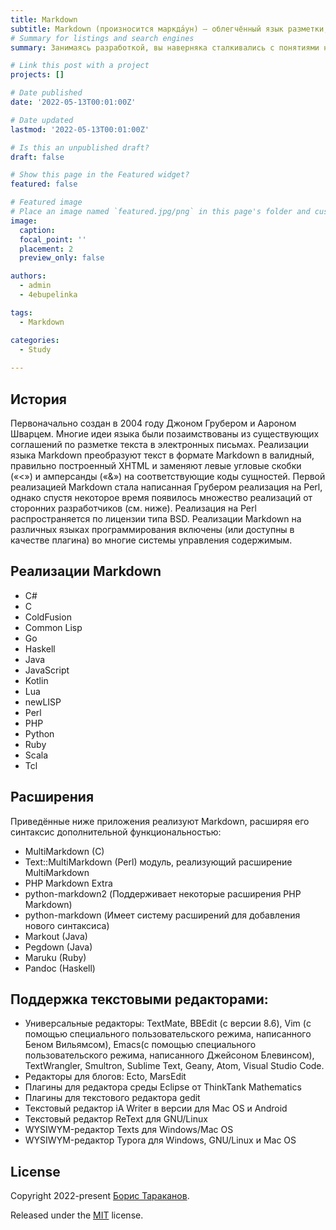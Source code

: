 ```yaml
---
title: Markdown
subtitle: Markdown (произносится маркда́ун) — облегчённый язык разметки, созданный с целью обозначения форматирования в простом тексте, с максимальным сохранением его читаемости человеком, и пригодный для машинного преобразования в языки для продвинутых публикаций (HTML, Rich Text и других). 
# Summary for listings and search engines
summary: Занимаясь разработкой, вы наверняка сталкивались с понятиями непрерывной интеграции, доставки и развертывания (или CI/CD). Это технологии, позволяющие ускорить процесс выпуска ПО за счет более коротких циклов обратной связи и автоматизации рутинных задач. Они играют ключевую роль в реализации принципа Agile о важности частого выпуска работающего ПО.

# Link this post with a project
projects: []

# Date published
date: '2022-05-13T00:01:00Z'

# Date updated
lastmod: '2022-05-13T00:01:00Z'

# Is this an unpublished draft?
draft: false

# Show this page in the Featured widget?
featured: false

# Featured image
# Place an image named `featured.jpg/png` in this page's folder and customize its options here.
image:
  caption: 
  focal_point: ''
  placement: 2
  preview_only: false

authors:
  - admin
  - 4ebupelinka

tags:
  - Markdown

categories:
  - Study
  
---
```


## История
Первоначально создан в 2004 году Джоном Грубером и Аароном Шварцем. Многие идеи языка были позаимствованы из существующих соглашений по разметке текста в электронных письмах. Реализации языка Markdown преобразуют текст в формате Markdown в валидный, правильно построенный XHTML и заменяют левые угловые скобки («<») и амперсанды («&») на соответствующие коды сущностей. Первой реализацией Markdown стала написанная Грубером реализация на Perl, однако спустя некоторое время появилось множество реализаций от сторонних разработчиков (см. ниже). Реализация на Perl распространяется по лицензии типа BSD. Реализации Markdown на различных языках программирования включены (или доступны в качестве плагина) во многие системы управления содержимым. 


## Реализации Markdown

- C#
- C
- ColdFusion
- Common Lisp
- Go
- Haskell
- Java
- JavaScript
- Kotlin
- Lua
- newLISP
- Perl
- PHP
- Python
- Ruby
- Scala
- Tcl



## Расширения

Приведённые ниже приложения реализуют Markdown, расширяя его синтаксис дополнительной функциональностью: 

- MultiMarkdown (C)
- Text::MultiMarkdown (Perl) модуль, реализующий расширение MultiMarkdown
- PHP Markdown Extra
- python-markdown2 (Поддерживает некоторые расширения PHP Markdown)
- python-markdown (Имеет систему расширений для добавления нового синтаксиса)
- Markout (Java)
- Pegdown (Java)
- Maruku (Ruby)
- Pandoc (Haskell)

## Поддержка текстовыми редакторами:

- Универсальные редакторы: TextMate, BBEdit (с версии 8.6), Vim (с помощью специального пользовательского режима, написанного Беном Вильямсом), Emacs(с помощью специального пользовательского режима, написанного Джейсоном Блевинсом), TextWrangler, Smultron, Sublime Text, Geany, Atom, Visual Studio Code.
- Редакторы для блогов: Ecto, MarsEdit
- Плагины для редактора среды Eclipse от ThinkTank Mathematics
- Плагины для текстового редактора gedit
- Текстовый редактор iA Writer в версии для Mac OS и Android
- Текстовый редактор ReText для GNU/Linux
- WYSIWYM-редактор Texts для Windows/Mac OS
- WYSIWYM-редактор Typora для Windows, GNU/Linux и Mac OS 


## License

Copyright 2022-present [Борис Тараканов](https://4ebupelinka.github.io/).

Released under the [MIT](https://github.com/wowchemy/wowchemy-hugo-modules/blob/master/LICENSE.md) license.

